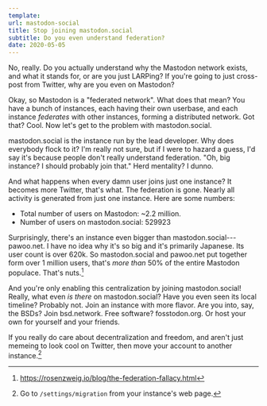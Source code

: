 ```yaml
---
template:
url: mastodon-social
title: Stop joining mastodon.social
subtitle: Do you even understand federation?
date: 2020-05-05
---
```


No, really. Do you actually understand why the Mastodon network exists,
and what it stands for, or are you just LARPing? If you're going to just
cross-post from Twitter, why are you even on Mastodon?

Okay, so Mastodon is a "federated network". What does that mean? You
have a bunch of instances, each having their own userbase, and each
instance _federates_ with other instances, forming a distributed
network. Got that? Cool. Now let's get to the problem with
mastodon.social.

mastodon.social is the instance run by the lead developer. Why does
everybody flock to it? I'm really not sure, but if I were to hazard
a guess, I'd say it's because people don't really understand federation.
"Oh, big instance? I should probably join that." Herd mentality?
I dunno.

And what happens when every damn user joins just one instance? It becomes
more Twitter, that's what. The federation is gone. Nearly all activity
is generated from just one instance. Here are some numbers:

- Total number of users on Mastodon: ~2.2 million.
- Number of users on mastodon.social: 529923

Surprisingly, there's an instance even bigger than
mastodon.social---pawoo.net. I have no idea why it's so big and it's
primarily Japanese. Its user count is over 620k. So mastodon.social and
pawoo.net put together form over 1 million users, that's _more than_ 50%
of the entire Mastodon populace. That's nuts.[^federation-fallacy]

[^federation-fallacy]: https://rosenzweig.io/blog/the-federation-fallacy.html

And you're only enabling this centralization by joining mastodon.social! Really, what
even _is there_ on mastodon.social? Have you even seen its local
timeline? Probably not. Join an instance with more flavor. Are you into,
say, the BSDs? Join bsd.network. Free software? fosstodon.org. Or host
your own for yourself and your friends. 

If you really do care about decentralization and freedom, and aren't
just memeing to look cool on Twitter, then move your account to another
instance.[^move-account]

[^move-account]: Go to `/settings/migration` from your instance's web
     page.
